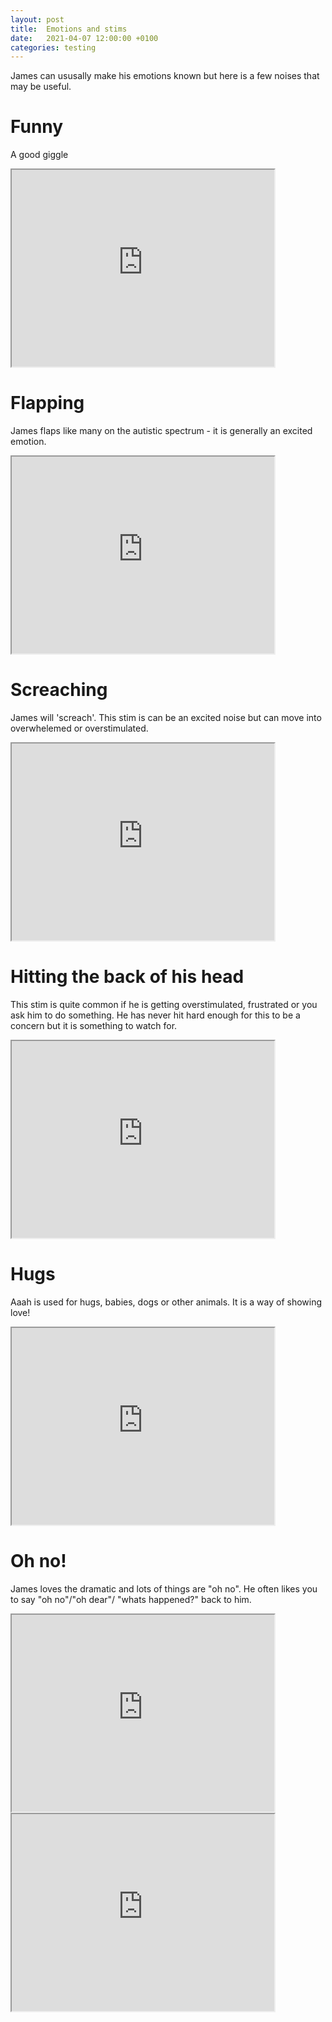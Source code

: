```yaml
---
layout: post
title:  Emotions and stims
date:   2021-04-07 12:00:00 +0100
categories: testing
---
```

James can ususally make his emotions known but here is a few noises that may be useful. 
# Funny

A good giggle


<iframe width="420" height="315"
src="https://www.youtube.com/embed/rR6GEj_3Cxk">
</iframe>


# Flapping

James flaps like many on the autistic spectrum - it is generally an excited emotion.


<iframe width="420" height="315"
src="https://www.youtube.com/embed/KX3QvleKu6M">
</iframe>


# Screaching

James will 'screach'. This stim is can be an excited noise but can move into overwhelemed or overstimulated. 

<iframe width="420" height="315"
src="https://www.youtube.com/embed/LjVwAUq30MI">
</iframe>

# Hitting the back of his head

This stim is quite common if he is getting overstimulated, frustrated or you ask him to do something. He has never hit hard enough for this to be a concern but it is something to watch for. 

<iframe width="420" height="315"
src="https://www.youtube.com/embed/ipJXeACUN3Q">
</iframe>

# Hugs 
Aaah is used for hugs, babies, dogs or other animals. It is a way of showing love! 

<iframe width="420" height="315"
src="https://www.youtube.com/embed/DR_nJR4jS1I">
</iframe>

# Oh no!

James loves the dramatic and lots of things are "oh no". He often likes you to say "oh no"/"oh dear"/ "whats happened?" back to him. 

<iframe width="420" height="315"
src="https://www.youtube.com/embed/I-BChZ5RWzc">
</iframe>

<iframe width="420" height="315"
src="https://www.youtube.com/embed/-Ejr3jmePzw">
</iframe>
